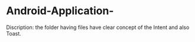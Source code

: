 # Android-Application-
Discription:
the folder having files have clear concept of the Intent and also Toast.
